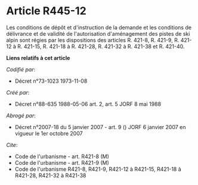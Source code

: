 # Article R445-12

Les conditions de dépôt et d'instruction de la demande et les conditions de délivrance et de validité de l'autorisation
d'aménagement des pistes de ski alpin sont régies par les dispositions des articles R. 421-8, R. 421-9, R. 421-12 à R.
421-15, R. 421-18 à R. 421-28, R. 421-32 à R. 421-38 et R. 421-40.

**Liens relatifs à cet article**

_Codifié par_:

  - Décret n°73-1023 1973-11-08

_Créé par_:

  - Décret n°88-635 1988-05-06 art. 2, art. 5 JORF 8 mai 1988

_Abrogé par_:

  - Décret n°2007-18 du 5 janvier 2007 - art. 9 () JORF 6 janvier 2007 en vigueur le 1er octobre 2007

_Cite_:

  - Code de l'urbanisme - art. R421-8 (M)
  - Code de l'urbanisme - art. R421-9 (M)
  - Code de l'urbanisme R421-8, R421-9, R421-12 à R421-15, R421-18 à R421-28, R421-32 à R421-38
